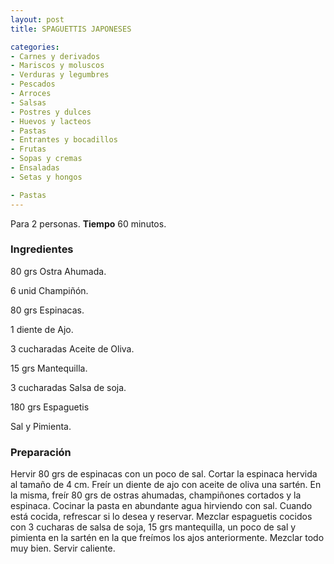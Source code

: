 ```yaml
---
layout: post
title: SPAGUETTIS JAPONESES

categories:
- Carnes y derivados
- Mariscos y moluscos
- Verduras y legumbres
- Pescados
- Arroces
- Salsas
- Postres y dulces
- Huevos y lacteos
- Pastas
- Entrantes y bocadillos
- Frutas
- Sopas y cremas
- Ensaladas
- Setas y hongos

- Pastas
---
```

Para 2 personas.
<b>Tiempo</b> 60 minutos.

<h3>Ingredientes</h3>
80 grs Ostra Ahumada.

6 unid Champiñón.

80 grs Espinacas.

1 diente de Ajo.

3 cucharadas Aceite de Oliva.

15 grs Mantequilla.

3 cucharadas Salsa de soja.

180 grs Espaguetis

Sal y Pimienta.

<h3>Preparación</h3>
Hervir 80 grs de espinacas con un poco de sal. Cortar la espinaca hervida al tamaño de 4 cm. Freír un diente de ajo con aceite de oliva una sartén. En la misma, freír 80 grs de ostras ahumadas, champiñones cortados y la espinaca. Cocinar la pasta en abundante agua hirviendo con sal. Cuando está cocida, refrescar si lo desea y reservar. Mezclar espaguetis cocidos con 3 cucharas de salsa de soja, 15 grs mantequilla, un poco de sal y pimienta en la sartén en la que freímos los ajos anteriormente. Mezclar todo muy bien. Servir caliente.

